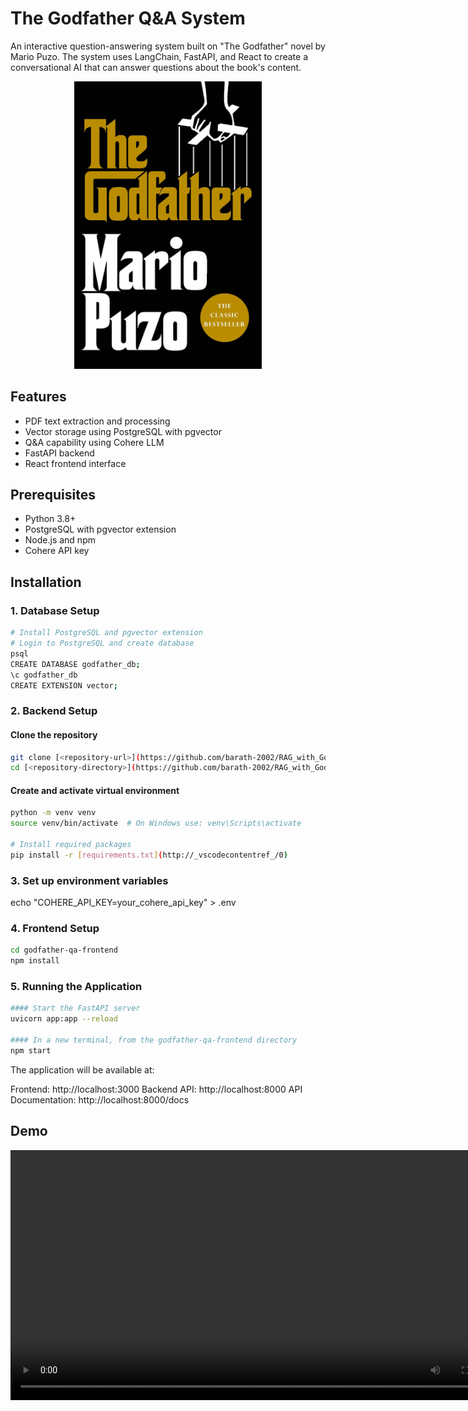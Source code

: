 # The Godfather Q&A System

An interactive question-answering system built on "The Godfather" novel by Mario Puzo. The system uses LangChain, FastAPI, and React to create a conversational AI that can answer questions about the book's content.

<div align="center">
  <img src="Cover.jpg" alt="The Godfather Book Cover" width="300"/>
</div>

## Features

- PDF text extraction and processing
- Vector storage using PostgreSQL with pgvector
- Q&A capability using Cohere LLM
- FastAPI backend
- React frontend interface

## Prerequisites

- Python 3.8+
- PostgreSQL with pgvector extension
- Node.js and npm
- Cohere API key

## Installation

### 1. Database Setup

```bash
# Install PostgreSQL and pgvector extension
# Login to PostgreSQL and create database
psql
CREATE DATABASE godfather_db;
\c godfather_db
CREATE EXTENSION vector;
```

### 2. Backend Setup

#### Clone the repository
```bash
git clone [<repository-url>](https://github.com/barath-2002/RAG_with_Godfather.git)
cd [<repository-directory>](https://github.com/barath-2002/RAG_with_Godfather.git)
```

#### Create and activate virtual environment
```bash
python -m venv venv
source venv/bin/activate  # On Windows use: venv\Scripts\activate

# Install required packages
pip install -r [requirements.txt](http://_vscodecontentref_/0)
```

### 3. Set up environment variables
echo "COHERE_API_KEY=your_cohere_api_key" > .env


### 4. Frontend Setup
```bash
cd godfather-qa-frontend
npm install
```


### 5. Running the Application
```bash
#### Start the FastAPI server
uvicorn app:app --reload

#### In a new terminal, from the godfather-qa-frontend directory
npm start
```

The application will be available at:

Frontend: http://localhost:3000
Backend API: http://localhost:8000
API Documentation: http://localhost:8000/docs

## Demo

<div align="center">
  <video width="800" controls>
    <source src="Demo.mov" type="video/mp4">
    Your browser does not support the video tag.
  </video>
</div>
